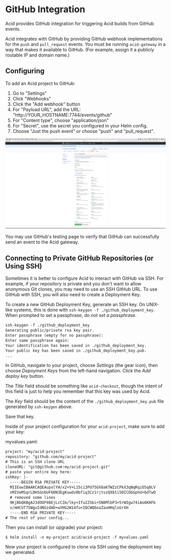 # GitHub Integration

Acid provides GitHub integration for triggering Acid builds from GitHub events.

Acid integrates with GitHub by providing GitHub webhook implementations for the `push`
and `pull_request` events. You must be running `acid-gateway` in a way that makes
it available to GitHub. (For example, assign it a publicly routable IP and domain name.)

## Configuring

To add an Acid project to GitHub:

1. Go to "Settings"
2. Click "Webhooks"
3. Click the "Add webhook" button
4. For "Payload URL", add the URL: "http://YOUR_HOSTNAME:7744/events/github"
5. For "Content type", choose "application/json"
6. For "Secret", use the secret you configured in your Helm config.
7. Choose "Just the push event" or choose "push" and "pull_request".

![GitHub Webhook Config](../intro/img/img4.png)

You may use GitHub's testing page to verify that GitHub can successfully send an event to
the Acid gateway.

## Connecting to Private GitHub Repositories (or Using SSH)

Sometimes it is better to configure Acid to interact with GitHub via SSH. For example, if
your repository is private and you don't want to allow anonymous Git clones, you may need
to use an SSH GitHub URL. To use GitHub with SSH, you will also need to create a
Deployment Key.

To create a new GitHub Deployment Key, generate an SSH key. On UNIX-like systems, this is
done with `ssh-keygen -f ./github_deployment_key`. When prompted to set a passphrase, _do not set a passphrase_.

```console
ssh-keygen -f ./github_deployment_key
Generating public/private rsa key pair.
Enter passphrase (empty for no passphrase):
Enter same passphrase again:
Your identification has been saved in ./github_deployment_key.
Your public key has been saved in ./github_deployment_key.pub.
...
```
In GitHub, navigate to your project, choose *Settings* (the gear icon), then choose
*Depoyment Keys* from the left-hand navigation. Click the *Add deploy key* button.

The *Title* field should be something like `acid-checkout`, though the intent of this
field is just to help you remember that this key was used by Acid.

The *Key* field should be the content of the `./github_deployment_key.pub` file generated
by `ssh-keygen` above.

Save that key.

Inside of your project configuration for your `acid-project`, make sure to add your key:

myvalues.yaml:
```
project: "my/acid-project"
repository: "github.com/my/acid-project"
# This is an SSH clone URL
cloneURL: "git@github.com:my/acid-project.git"
# paste your entire key here:
sshKey: |-
  -----BEGIN RSA PRIVATE KEY-----
  MIIEowIBAAKCAQEAupolYH/x2+V+L15ci3PU75GX8aKTWZzCPkX3qNqRqiO5q0LV
  nMIVeMSqrLDHSGnbUF6DN3EgKuwdv0bfiq3Cz1rjtszQX6ti50ICObGphU+6dTwO
  # removed some lines
  9KjBbQKBgA23dOOF98EjLcCZm/lky+Ifu2ZSbi+5N8MlbP3+5rWIgw74iAo6KHFb
  v/mHCUT7SWguIdNGzdAD+wYHG2W14fu+IQCWQ6oaZauHHqlxGrXH
  -----END RSA PRIVATE KEY-----
# The rest of your config...
```

Then you can install (or upgrade) your project:

```
$ helm install -n my-project acid/acid-project -f myvalues.yaml
```

Now your project is configured to clone via SSH using the deployment key we generated.
